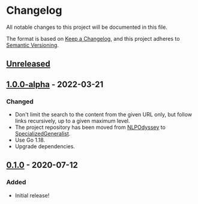 # Changelog
All notable changes to this project will be documented in this file.

The format is based on [Keep a Changelog](https://keepachangelog.com/en/1.0.0/),
and this project adheres to [Semantic Versioning](https://semver.org/spec/v2.0.0.html).

## [Unreleased]

## [1.0.0-alpha] - 2022-03-21
### Changed
- Don't limit the search to the content from the given URL only, but follow
  links recursively, up to a given maximum level.
- The project repository has been moved from [NLPOdyssey](https://github.com/nlpodyssey/)
  to [SpecializedGeneralist](https://github.com/SpecializedGeneralist/feedfinder).
- Use Go 1.18.
- Upgrade dependencies.

## [0.1.0] - 2020-07-12
### Added
- Initial release!

[Unreleased]: https://github.com/SpecializedGeneralist/feedfinder/compare/v1.0.0-alpha...HEAD
[1.0.0-alpha]: https://github.com/SpecializedGeneralist/feedfinder/compare/v0.1.0...v1.0.0-alpha
[0.1.0]: https://github.com/SpecializedGeneralist/feedfinder/releases/tag/v0.1.0
